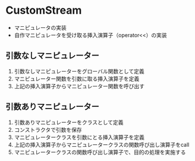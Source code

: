 # CustomStream

- マニピュレータの実装
- 自作マニピュレータを受け取る挿入演算子（operator<<）の実装

## 引数なしマニピュレーター

1. 引数なしマニピュレーターをグローバル関数として定義
1. マニピュレーター関数を引数に取る挿入演算子を定義
1. 上記の挿入演算子からマニピュレーター関数を呼び出す

## 引数ありマニピュレーター

1. 引数ありマニピュレーターをクラスとして定義
1. コンストラクタで引数を保存
1. マニピュレータークラスを引数にとる挿入演算子を定義
1. 上記の挿入演算子からマニピュレータークラスの関数呼び出し演算子をcall
1. マニピュレータークラスの関数呼び出し演算子で、目的の処理を実施する
